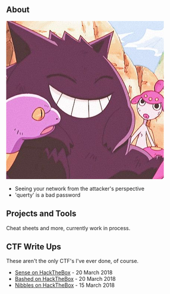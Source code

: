 ## About

![GENGAR](img/cute-gengar.jpg)

- Seeing your network from the attacker's perspective
- 'querty' is a bad password

## Projects and Tools

Cheat sheets and more, currently work in process.

## CTF Write Ups

These aren't the only CTF's I've ever done, of course.

* [Sense on HackTheBox](CTF-Writeups/Sense-HTB.md) - 20 March 2018
* [Bashed on HackTheBox](CTF-Writeups/Bashed-HTB.md) - 20 March 2018
* [Nibbles on HackTheBox](CTF-Writeups/Nibbles-HTB.md) - 15 March 2018

